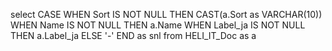select 
	CASE WHEN Sort IS NOT NULL THEN CAST(a.Sort as VARCHAR(10))
	WHEN Name IS NOT NULL THEN a.Name
	WHEN Label_ja IS NOT NULL THEN a.Label_ja
	ELSE '-' END as snl
from HELI_IT_Doc as a
